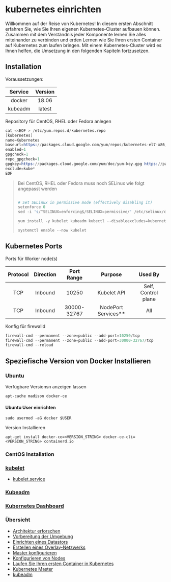 # kubernetes einrichten

Willkommen auf der Reise von Kubernetes! In diesem ersten Abschnitt erfahren Sie, wie Sie Ihren eigenen Kubernetes-Cluster aufbauen können.
Zusammen mit dem Verständnis jeder Komponente lernen Sie alles miteinander zu verbinden und erden Lernen wie Sie Ihren ersten Container auf Kubernetes zum laufen bringen.
Mit einem Kubernetes-Cluster wird es Ihnen helfen, die Umsetzung in den folgenden Kapiteln fortzusetzen.

## Installation

Voraussetzungen:

| Service | Version |
| :---: | :---: |
|docker|18.06|
|kubeadm|latest|

Repository für CentOS, RHEL oder Fedora anlegen

```s
cat <<EOF > /etc/yum.repos.d/kubernetes.repo
[kubernetes]
name=Kubernetes
baseurl=https://packages.cloud.google.com/yum/repos/kubernetes-el7-x86_64
enabled=1
gpgcheck=1
repo_gpgcheck=1
gpgkey=https://packages.cloud.google.com/yum/doc/yum-key.gpg https://packages.cloud.google.com/yum/doc/rpm-package-key.gpg
exclude=kube*
EOF
```

> Bei CentOS, RHEL oder Fedora muss noch SELinux wie folgt angepasst werden
>```s
>
># Set SELinux in permissive mode (effectively disabling it)
> setenforce 0
> sed -i 's/^SELINUX=enforcing$/SELINUX=permissive/' /etc/selinux/config
>
> yum install -y kubelet kubeadm kubectl --disableexcludes=kubernetes
>
> systemctl enable --now kubelet
> ```

## Kubernetes Ports

Ports für Worker node(s)

|Protocol | Direction | Port Range | Purpose | Used By|
| :---: | :---: | :---: | :---: | :---: |
|TCP |Inbound | 10250 | Kubelet API | Self, Control plane|
|TCP |Inbound | 30000-32767 | NodePort Services** | All |

Konfig für firewalld

```s
firewall-cmd --permanent --zone=public --add-port=10250/tcp
firewall-cmd --permanent --zone=public --add-port=30000-32767/tcp
firewall-cmd --reload
```

## Speziefische Version von Docker Installieren

### Ubuntu

Verfügbare Versionsn anzeigen lassen

`apt-cache madison docker-ce`

#### Ubuntu User einrichten

`sudo usermod -aG docker $USER`

Version Installieren

`apt-get install docker-ce=<VERSION_STRING> docker-ce-cli=<VERSION_STRING> containerd.io`

### CentOS Installation

### [kubelet](../kubelet)

* [kubelet.service](https://www.google.com/url?sa=t&rct=j&q=&esrc=s&source=web&cd=1&ved=2ahUKEwj64dSQ3dzgAhWCZFAKHaFwB5MQFjAAegQIABAB&url=https%3A%2F%2Fgithub.com%2Fkubernetes%2Fcontrib%2Fblob%2Fmaster%2Finit%2Fsystemd%2Fkubelet.service&usg=AOvVaw2GG-cG-fHta3SfPAWLvANN)

### [Kubeadm](../kubeadm)

### [Kubernetes Dashboard](https://github.com/kubernetes/dashboard)

### Übersicht

* [Architektur erforschen](../kubernetes-architektur-erforschen)
* [Vorbereitung der Umgebung](../kubernetes-umgebung-vorbereiten)
* [Einrichten eines Datastors](../kubernetes-datastore)
* [Erstellen eines Overlay-Netzwerks](../kubernetes-overlay-network)
* [Master konfigurieren](../kubernetes-master-einrichten)
* [Konfigurieren von Nodes](../kubernetes-nodes-einrichten)
* [Laufen Sie Ihren ersten Container in Kubernetes](../kubernetes-erster-container)
* [Kubernetes Master](../kubernetes-master-einrichten)
* [kubeadm](../kubeadm)

